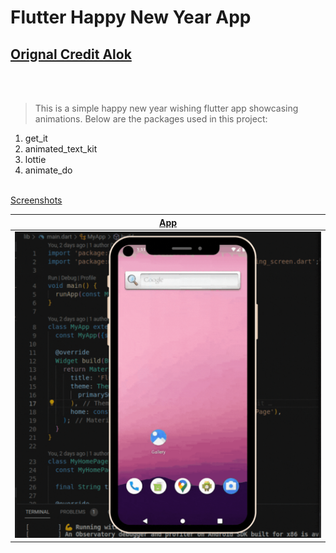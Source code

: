# Flutter Happy New Year App 

## [Orignal Credit Alok](https://github.com/alok2811/happy_new_year_2023/blob/main/README.md)
<br></br>
> This is a simple happy new year wishing flutter app showcasing animations. Below are the packages used in this project:
1. get_it
2. animated_text_kit
3. lottie
4. animate_do
<br>
<a href="https://blog.codemagic.io/rest-api-in-flutter/" target="_blank> Article</a> 


## Screenshots

| App | 
| ---------------- |
| ![](output.gif) | 
